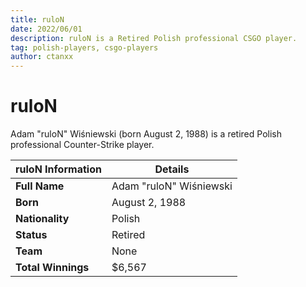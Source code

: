 ```yaml
---
title: ruloN
date: 2022/06/01
description: ruloN is a Retired Polish professional CSGO player.
tag: polish-players, csgo-players
author: ctanxx
---
```


# ruloN

Adam "ruloN" Wiśniewski (born August 2, 1988) is a retired Polish professional Counter-Strike player.

| **ruloN Information** | **Details**             |
| --------------------- | ----------------------- |
| **Full Name**         | Adam "ruloN" Wiśniewski |
| **Born**              | August 2, 1988          |
| **Nationality**       | Polish                  |
| **Status**            | Retired                 |
| **Team**              | None                    |
| **Total Winnings**    | $6,567                  |      